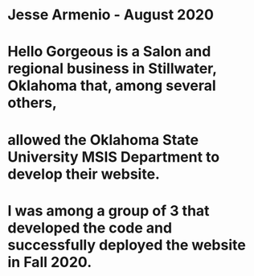 # Jesse Armenio - August 2020
# Hello Gorgeous is a Salon and regional business in Stillwater, Oklahoma that, among several others, 
# allowed the Oklahoma State University MSIS Department to develop their website.
# I was among a group of 3 that developed the code and successfully deployed the website in Fall 2020.
